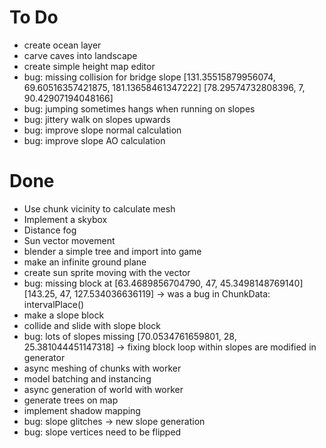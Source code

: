 # To Do

* create ocean layer
* carve caves into landscape
* create simple height map editor
* bug: missing collision for bridge slope
	[131.35515879956074, 69.60516357421875, 181.13658461347222]
	[78.29574732808396, 7, 90.42907194048166]
* bug: jumping sometimes hangs when running on slopes
* bug: jittery walk on slopes upwards
* bug: improve slope normal calculation
* bug: improve slope AO calculation

# Done

* Use chunk vicinity to calculate mesh
* Implement a skybox
* Distance fog
* Sun vector movement
* blender a simple tree and import into game
* make an infinite ground plane
* create sun sprite moving with the vector
* bug: missing block at [63.4689856704790, 47, 45.3498148769140] [143.25, 47, 127.534036636119]
	-> was a bug in ChunkData: intervalPlace()
* make a slope block
* collide and slide with slope block
* bug: lots of slopes missing [70.0534761659801, 28, 25.381044451147318]
	-> fixing block loop within slopes are modified in generator
* async meshing of chunks with worker
* model batching and instancing
* async generation of world with worker
* generate trees on map
* implement shadow mapping
* bug: slope glitches
	-> new slope generation
* bug: slope vertices need to be flipped
